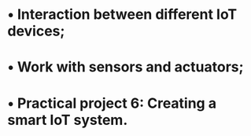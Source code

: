 # • Interaction between different IoT devices;
# • Work with sensors and actuators;
# • Practical project 6: Creating a smart IoT system.
